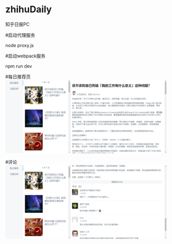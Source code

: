 ﻿# zhihuDaily
知乎日报PC

#启动代理服务

node proxy.js

#启动webpack服务

npm run dev 

#每日推荐页
![image](https://github.com/huaweimin/zhihuDaily/blob/master/first.png)

#评论
![image](https://github.com/huaweimin/zhihuDaily/blob/master/commit.png)
